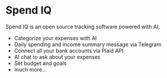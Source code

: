 # Spend IQ 
Spend IQ is an open source tracking software powered with AI,

- Categorize your expenses with AI
- Daily spending and income summary message via Telegram
- Connect all your bank accounts via Plaid API 
- AI chat to ask about your expenses 
- Set budget and goals
- much more...

